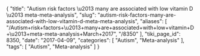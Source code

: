 {
    "title": "Autism risk factors \u2013 many are associated with low vitamin D \u2013 meta-meta-analysis",
    "slug": "autism-risk-factors-many-are-associated-with-low-vitamin-d-meta-meta-analysis",
    "aliases": [
        "/Autism+risk+factors+\u2013+many+are+associated+with+low+vitamin+D+\u2013+meta-meta-analysis+March+2017",
        "/8350"
    ],
    "tiki_page_id": 8350,
    "date": "2017-04-09",
    "categories": [
        "Autism",
        "Meta-analysis"
    ],
    "tags": [
        "Autism",
        "Meta-analysis"
    ]
}